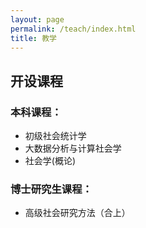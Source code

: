 ```yaml
---
layout: page
permalink: /teach/index.html
title: 教学
---
```


## 开设课程
### 本科课程：
- 初级社会统计学
- 大数据分析与计算社会学 
- 社会学(概论)

### 博士研究生课程：
- 高级社会研究方法（合上）




